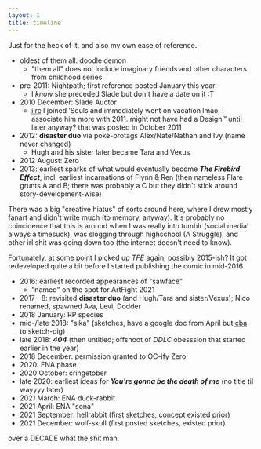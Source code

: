 ```yaml
---
layout: 1
title: timeline
---
```

Just for the heck of it, and also my own ease of reference.

- oldest of them all: doodle demon
	- "them all" does not include imaginary friends and other characters from childhood series
- pre-2011: Nightpath; first reference posted January this year
	- I *know* she preceded Slade but don't have a date on it :T
- 2010 December: Slade Auctor
	- <abbr title="if I remember correctly">iirc</abbr> I joined ’Souls and immediately went on vacation lmao, I associate him more with 2011. might not have had a Design™ until later anyway? that was posted in October 2011
- 2012: <b>disaster duo</b> via poké-protags Alex/Nate/Nathan and Ivy (name never changed)
	- Hugh and his sister later became Tara and Vexus
- 2012 August: Zero
- 2013: earliest sparks of what would eventually become <b><i>The Firebird Effect</i></b>, incl. earliest incarnations of Flynn & Ren (then nameless Flare grunts A and B; there was probably a C but they didn't stick around story-development-wise)

There was a big "creative hiatus" of sorts around here, where I drew mostly fanart and didn't write much (to memory, anyway). It's probably no coincidence that this is around when I was really into tumblr (social media! always a timesuck), was slogging through highschool (A Struggle), and other irl shit was going down too (the internet doesn't need to know).

Fortunately, at some point I picked up <i>TFE</i> again; possibly 2015-ish? It got redeveloped quite a bit before I started publishing the comic in mid-2016.

- 2016: earliest recorded appearances of "sawface"
	- "named" on the spot for ArtFight 2021
- 2017--8: revisited <b>disaster duo</b> (and Hugh/Tara and sister/Vexus); Nico renamed, spawned Ava, Levi, Dodder
- 2018 January: RP species
- mid-/late 2018: "sika" (sketches, have a google doc from April but <abbr title="can’t be assed">cba</abbr> to sketch-dig)
- late 2018: <b><i>404</i></b> (then untitled; offshoot of <i>DDLC</i> obesssion that started earlier in the year)
- 2018 December: permission granted to OC-ify Zero
- 2020: ENA phase
- 2020 October: cringetober
- late 2020: earliest ideas for <b><i>You're gonna be the death of me</i></b> (no title til wayyyy later)
- 2021 March: ENA duck-rabbit
- 2021 April: ENA "sona"
- 2021 September: hellrabbit (first sketches, concept existed prior)
- 2021 December: wolf-skull (first posted sketches, existed prior)

over a DECADE what the shit man.